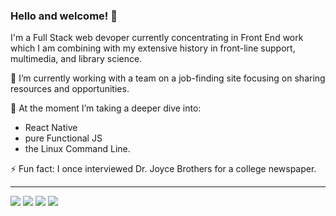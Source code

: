### Hello and welcome! 👋

I'm a Full Stack web devoper currently concentrating in Front End work which I am combining with my extensive history in front-line support, multimedia, and library science.

🔭 I’m currently working with a team on a job-finding site focusing on sharing resources and opportunities.

🌱 At the moment I’m taking a deeper dive into:
- React Native 
- pure Functional JS 
- the Linux Command Line.

⚡ Fun fact: I once interviewed Dr. Joyce Brothers for a college newspaper.

---

![](https://img.shields.io/badge/OS-Windows-orange)
![](https://img.shields.io/badge/OS-Linux-orange)
![](https://img.shields.io/badge/OS-Mac-orange)
![](https://img.shields.io/badge/Editor-VS%20Code-orange)


<!--
**rureed/rureed** is a ✨ _special_ ✨ repository because its `README.md` (this file) appears on your GitHub profile.

Here are some ideas to get you started:

- 🔭 I’m currently working on ...
- 🌱 I’m currently learning ...
- 👯 I’m looking to collaborate on ...
- 🤔 I’m looking for help with ...
- 💬 Ask me about ...
- 📫 How to reach me: ...
- 😄 Pronouns: ...
- ⚡ Fun fact: ...
-->
